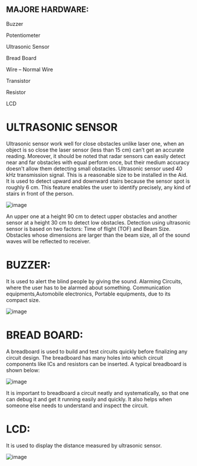 ## MAJORE HARDWARE:

  Buzzer

  Potentiometer

  Ultrasonic Sensor

  Bread Board

  Wire – Normal Wire

  Transistor

  Resistor

  LCD

# ULTRASONIC SENSOR

Ultrasonic sensor work well for close obstacles unlike laser one, when an object is so close the laser sensor (less than 15 cm) can’t get an accurate reading. Moreover, 
it should be noted that radar sensors can easily detect near and far obstacles with equal perform once, but their medium accuracy doesn't allow them detecting small obstacles. 
Ultrasonic sensor used 40 kHz transmission signal. This is a reasonable size to be installed in the Aid. It is used to detect upward and downward stairs because the sensor spot 
is roughly 6 cm. This feature enables the user to identify precisely, any kind of stairs in front of the person.

 ![image](https://user-images.githubusercontent.com/79265271/154513520-09234372-ee16-4552-b24f-32ef4c2ce7ef.png)

An upper one at a height 90 cm to detect upper obstacles and another sensor at a height 30 cm to detect low obstacles. Detection using ultrasonic sensor is based on two factors: 
Time of flight (TOF) and Beam Size. Obstacles whose dimensions are larger than the beam size, all of the sound waves will be reflected to receiver.

# BUZZER:
It is used to alert the blind people by giving the sound. Alarming Circuits, where the user has to be alarmed about something. Communication equipments,Automobile electronics,
Portable equipments, due to its compact size.

![image](https://user-images.githubusercontent.com/79265271/154514127-f9a29c67-67d3-4c65-8cbc-8db7deecdc34.png)

# BREAD BOARD:
A breadboard is used to build and test circuits quickly before finalizing any circuit design. The breadboard has many holes into which circuit components like
ICs and resistors can be inserted. A typical breadboard is shown below:

![image](https://user-images.githubusercontent.com/79265271/154519272-d860b47e-2e93-4f4f-bb7f-18ebe1cef930.png)

It is important to breadboard a circuit neatly and systematically, so that one can debug it and get it running easily and quickly. It also helps when someone else needs 
to understand and inspect the circuit.

# LCD:
It is used to display the distance measured by ultrasonic sensor.

![image](https://user-images.githubusercontent.com/79265271/154519428-bd99c74e-aa68-4d8d-a1f7-e9a064be32b4.png)



